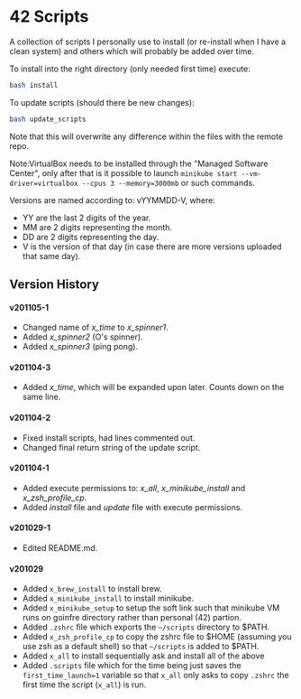 # 42 Scripts

A collection of scripts I personally use to install (or re-install when I have a clean system) and others which will probably be added over time.

To install into the right directory (only needed first time) execute:
```sh
bash install
```

To update scripts (should there be new changes):
```sh
bash update_scripts
```
Note that this will overwrite any difference within the files with the remote repo.

Note:VirtualBox needs to be installed through the "Managed Software Center", only after that is it possible to launch `minikube start --vm-driver=virtualbox --cpus 3 --memory=3000mb` or such commands.

Versions are named according to: vYYMMDD-V, where:
* YY are the last 2 digits of the year.
* MM are 2 digits representing the month.
* DD are 2 digits representing the day.
* V is the version of that day (in case there are more versions uploaded that same day).

## Version History

#### v201105-1
* Changed name of *x_time* to *x_spinner1*.
* Added *x_spinner2* (O's spinner).
* Added *x_spinner3* (ping pong).

#### v201104-3
* Added *x_time*, which will be expanded upon later. Counts down on the same line.

#### v201104-2
* Fixed install scripts, had lines commented out.
* Changed final return string of the update script.

#### v201104-1
* Added execute permissions to: *x_all*, *x_minikube_install* and *x_zsh_profile_cp*.
* Added *install* file and *update* file with execute permissions.

#### v201029-1
* Edited README.md.

#### v201029
* Added `x_brew_install` to install brew.
* Added `x_minikube_install` to install minikube.
* Added `x_minikube_setup` to setup the soft link such that minikube VM runs on goinfre directory rather than personal (42) partion.
* Added `.zshrc` file which exports the `~/scripts` directory to $PATH.
* Added `x_zsh_profile_cp` to copy the zshrc file to $HOME (assuming you use zsh as a default shell) so that `~/scripts` is added to $PATH.
* Added `x_all` to install sequentially ask and install all of the above
* Added `.scripts` file which for the time being just saves the `first_time_launch=1` variable so that `x_all` only asks to copy `.zshrc` the first time the script (`x_all`) is run. 

